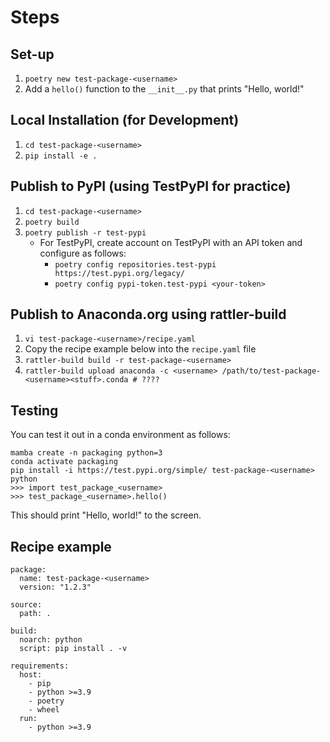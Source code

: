 # Steps
## Set-up

1. `poetry new test-package-<username>`
2. Add a `hello()` function to the `__init__.py` that prints "Hello, world!"

## Local Installation (for Development)

1. `cd test-package-<username>`
2. `pip install -e .`

## Publish to PyPI (using TestPyPI for practice)

1. `cd test-package-<username>`
2. `poetry build`
3. `poetry publish -r test-pypi`
    - For TestPyPI, create account on TestPyPI with an API token and configure as follows:
        - `poetry config repositories.test-pypi https://test.pypi.org/legacy/`
        - `poetry config pypi-token.test-pypi <your-token>`

## Publish to Anaconda.org using rattler-build

1. `vi test-package-<username>/recipe.yaml`
2. Copy the recipe example below into the `recipe.yaml` file
3. `rattler-build build -r test-package-<username>`
4. `rattler-build upload anaconda -c <username> /path/to/test-package-<username><stuff>.conda # ????`

## Testing

You can test it out in a conda environment as follows:
```
mamba create -n packaging python=3
conda activate packaging
pip install -i https://test.pypi.org/simple/ test-package-<username>
python
>>> import test_package_<username>
>>> test_package_<username>.hello()
```
This should print "Hello, world!" to the screen.


## Recipe example

```
package:
  name: test-package-<username>
  version: "1.2.3"

source:
  path: .

build:
  noarch: python 
  script: pip install . -v

requirements:
  host:
    - pip
    - python >=3.9
    - poetry
    - wheel
  run:
    - python >=3.9
```